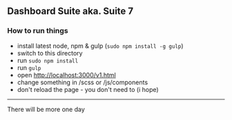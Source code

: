 ## Dashboard Suite aka. Suite 7

### How to run things

* install latest node, npm & gulp (`sudo npm install -g gulp`)
* switch to this directory
* run `sudo npm install`
* run `gulp`
* open [http://localhost:3000/v1.html](http://localhost:3000/v1.html)
* change something in /scss or /js/components
* don't reload the page - you don't need to (i hope)

---

There will be more one day